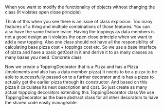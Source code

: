 
When you want to modify the functionality of objects without changing the class (It violates open close principle)

Think of this when you see there is an issue of class explosion. Too many features of a thing and multiple combinations of those features. You can also have the same feature twice.
Having the toppings as data members is not a good design as it violates the open close principle when we want to add a new topping. Also one class should not have all the responsibility of calculating base pizza cost + toppings cost etc. 
So we use a base interface of pizza and have a basic getCost in it and derive it to as many classes as many bases you need. Concrete class

Now we create a ToppingDecorator that is a Pizza and has a Pizza (implements and also has a data member pizza) 
It needs to be a pizza to be able to successfully passed on to a further decorator and is has a pizza to actually get the earlier pizza through its constructor. And based on this pizza it calculates its next description and cost. So just create as many actual toppping decorators extending this ToppingDecorator class
We use ToppingDecorator as the base abstract class for all other decorators to have the shared code easily manageable. 
